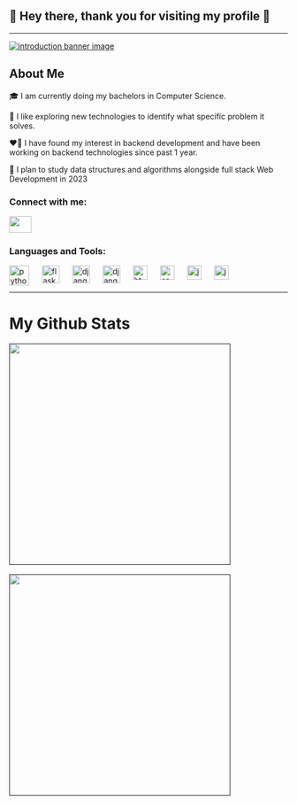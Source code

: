 ## 👋 **Hey there, thank you for visiting my profile** 👋

---

[![introduction banner image](/images/banner.png)](https://www.github.com/sanjeevbhusal)

## **About Me**

🎓 I am currently doing my bachelors in Computer Science.

🧭 I like exploring new technologies to identify what specific problem it solves.

❤️‍🔥 I have found my interest in backend development and have been working on backend technologies since past 1 year.

📗 I plan to study data structures and algorithms alongside full stack Web Development in 2023

### **Connect with me**:

<p align="left">

<a href="https://linkedin.com/in/sanjeevbhusal" target="_blank"><img align="center" src="https://cdn.jsdelivr.net/gh/devicons/devicon/icons/linkedin/linkedin-original.svg" alt="" height="30" width="40" /></a>

</p>

### **Languages and Tools**:

[<img align="left" alt="python" width="36px" src="https://cdn.jsdelivr.net/gh/devicons/devicon/icons/python/python-original-wordmark.svg" style="padding-right:20px;"/>](https://www.python.org/)
[<img align="left" alt="flask" width="32px" src="https://cdn.jsdelivr.net/gh/devicons/devicon/icons/flask/flask-original.svg" style="padding-right:20px;"/>](https://flask.palletsprojects.com/en/2.2.x/)
[<img align="left" alt="django" width="32px" src="https://cdn.jsdelivr.net/gh/devicons/devicon/icons/django/django-plain.svg" style="padding-right:20px;"/>](https://www.djangoproject.com/)
[<img align="left" alt="django" width="32px" src="https://cdn.jsdelivr.net/gh/devicons/devicon/icons/pytest/pytest-original-wordmark.svg" style="padding-right:20px;"/>](https://docs.pytest.org/en/7.2.x/)
[<img align="left" alt="html" width="26px" src="https://cdn.jsdelivr.net/gh/devicons/devicon/icons/html5/html5-original.svg" style="padding-right:20px;"/>](https://www.w3schools.com/html/)
[<img align="left" alt="css" width="26px" src="https://cdn.jsdelivr.net/gh/devicons/devicon/icons/css3/css3-original.svg" style="padding-right:20px;"/>](https://www.w3schools.com/css/)
[<img align="left" alt="javascript" width="26px" src="https://cdn.jsdelivr.net/gh/devicons/devicon/icons/javascript/javascript-original.svg" style="padding-right:20px;"/>](https://nodejs.org/en/)
[<img align="left" alt="javascript" width="26px" src="https://cdn.jsdelivr.net/gh/devicons/devicon/icons/nodejs/nodejs-original.svg" style="padding-right:20px;"/>](https://nodejs.org/en/)

<br />
<br />

---

# My Github Stats

[<img align="center" width="400px" src="https://github-readme-stats.vercel.app/api?username=sanjeevbhusal&count_private=true&show_icons=true&theme=radical&hide=issues,contribs">]()
<br/>
<br/>
[<img align="center" width="400px" src="https://github-readme-streak-stats.herokuapp.com?user=sanjeevbhusal&hide_border=true&theme=radical">]()

<!-- [<img align="left" width='400px' src="https://github-readme-stats.vercel.app/api/top-langs/?username=sanjeevbhusal&layout=compact&theme=radical">]() -->
<!--
[![sanjeev's wakatime stats](https://github-readme-stats.vercel.app/api/wakatime?username=sanjeev)](https://github.com/anuraghazra/github-readme-stats) -->

<!-- [![GitHub Streak](https://github-readme-streak-stats.herokuapp.com?user=sanjeevbhusal&hide_border=true&theme=radical)](https://git.io/streak-stats) -->
